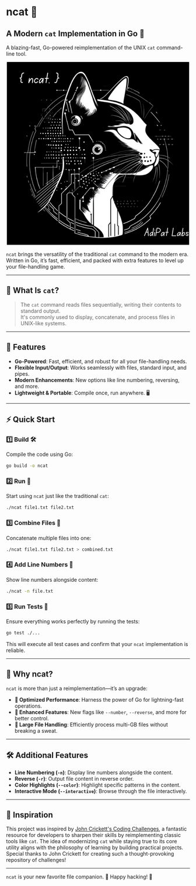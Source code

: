# ncat 🐾

## A Modern `cat` Implementation in Go 🚀

A blazing-fast, Go-powered reimplementation of the UNIX `cat` command-line tool.

<p align="center">
  <img src="https://raw.githubusercontent.com/AdiPat/ncat/refs/heads/main/assets/ncat_logo_art.png" alt="ncat logo" />
</p>

`ncat` brings the versatility of the traditional `cat` command to the modern era. Written in Go, it’s fast, efficient, and packed with extra features to level up your file-handling game.

---

## 📜 What Is `cat`?

> The `cat` command reads files sequentially, writing their contents to standard output.  
> It's commonly used to display, concatenate, and process files in UNIX-like systems.

---

## 🚀 Features

- **Go-Powered**: Fast, efficient, and robust for all your file-handling needs.
- **Flexible Input/Output**: Works seamlessly with files, standard input, and pipes.
- **Modern Enhancements**: New options like line numbering, reversing, and more.
- **Lightweight & Portable**: Compile once, run anywhere. 🖥️

---

## ⚡️ Quick Start

### 1️⃣ Build 🛠️

Compile the code using Go:

```bash
go build -o ncat
```

### 2️⃣ Run 🚀

Start using `ncat` just like the traditional `cat`:

```bash
./ncat file1.txt file2.txt
```

### 3️⃣ Combine Files 📝

Concatenate multiple files into one:

```bash
./ncat file1.txt file2.txt > combined.txt
```

### 4️⃣ Add Line Numbers 📖

Show line numbers alongside content:

```bash
./ncat -n file.txt
```

### 5️⃣ Run Tests 🧪

Ensure everything works perfectly by running the tests:

```bash
go test ./...
```

This will execute all test cases and confirm that your `ncat` implementation is reliable.

---

## 🌟 Why ncat?

`ncat` is more than just a reimplementation—it’s an upgrade:

- **🚀 Optimized Performance**: Harness the power of Go for lightning-fast operations.
- **🔧 Enhanced Features**: New flags like `--number`, `--reverse`, and more for better control.
- **📂 Large File Handling**: Efficiently process multi-GB files without breaking a sweat.

---

## 🛠️ Additional Features

- **Line Numbering (`-n`)**: Display line numbers alongside the content.
- **Reverse (`-r`)**: Output file content in reverse order.
- **Color Highlights (`--color`)**: Highlight specific patterns in the content.
- **Interactive Mode (`--interactive`)**: Browse through the file interactively.

---

## 🌟 Inspiration

This project was inspired by [John Crickett's Coding Challenges](https://codingchallenges.fyi/), a fantastic resource for developers to sharpen their skills by reimplementing classic tools like `cat`. The idea of modernizing `cat` while staying true to its core utility aligns with the philosophy of learning by building practical projects. Special thanks to John Crickett for creating such a thought-provoking repository of challenges!

---

`ncat` is your new favorite file companion. 🐾 Happy hacking! 🎉
